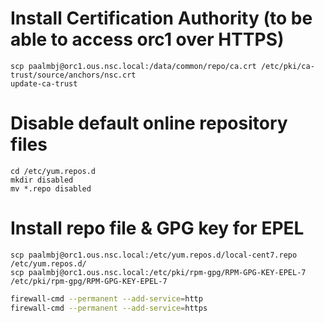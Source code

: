 # Install Certification Authority (to be able to access orc1 over HTTPS)
    scp paalmbj@orc1.ous.nsc.local:/data/common/repo/ca.crt /etc/pki/ca-trust/source/anchors/nsc.crt
    update-ca-trust

# Disable default online repository files
    cd /etc/yum.repos.d
    mkdir disabled
    mv *.repo disabled


# Install repo file & GPG key for EPEL
    scp paalmbj@orc1.ous.nsc.local:/etc/yum.repos.d/local-cent7.repo /etc/yum.repos.d/
    scp paalmbj@orc1.ous.nsc.local:/etc/pki/rpm-gpg/RPM-GPG-KEY-EPEL-7 /etc/pki/rpm-gpg/RPM-GPG-KEY-EPEL-7

```bash
firewall-cmd --permanent --add-service=http
firewall-cmd --permanent --add-service=https
```

